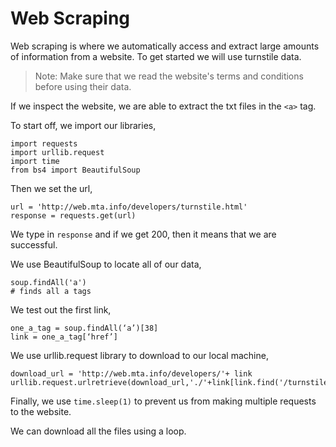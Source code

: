 # Web Scraping

Web scraping is where we automatically access and extract large amounts of information from a website. To get started we will use turnstile data.

> Note: Make sure that we read the website's terms and conditions before using their data. 

If we inspect the website, we are able to extract the txt files in the `<a>` tag.

To start off, we import our libraries,

```
import requests
import urllib.request
import time
from bs4 import BeautifulSoup
```

Then we set the url,
```
url = 'http://web.mta.info/developers/turnstile.html'
response = requests.get(url)
```
We type in `response` and if we get 200, then it means that we are successful.

We use BeautifulSoup to locate all of our data,

```
soup.findAll('a')
# finds all a tags  
```

We test out the first link,

```
one_a_tag = soup.findAll(‘a’)[38]
link = one_a_tag[‘href’]
```

We use urllib.request library to download to our local machine,
```
download_url = 'http://web.mta.info/developers/'+ link
urllib.request.urlretrieve(download_url,'./'+link[link.find('/turnstile_')+1:])
```

Finally, we use `time.sleep(1)` to prevent us from making multiple requests to the website.

We can download all the files using a loop. 
